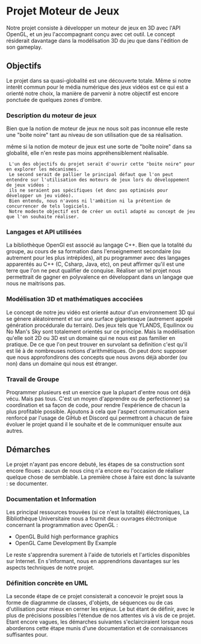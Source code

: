 # Projet Moteur de Jeux

Notre projet consiste à développer un moteur de jeux en 3D avec l'API OpenGL, et un jeu l'accompagnant conçu avec cet outil.
Le concept résiderait davantage dans la modélisation 3D du jeu que dans l'édition de son gameplay.
 
  ## Objectifs

  Le projet dans sa quasi-globalité est une découverte totale. Même si notre interêt commun pour le média numérique des jeux vidéos est ce qui est a orienté notre choix,
  la manière de parvenir à notre objectif est encore ponctuée de quelques zones d'ombre.
  ### Description du moteur de jeux
  Bien que la notion de moteur de jeux ne nous soit pas inconnue elle reste une "boite noire" tant au niveau de son utilisation que de sa réalisation.
  
  même si la notion de moteur de jeux est une sorte de "boîte noire" dans sa globalité, elle n'en reste pas moins appréhensiblement réalisable.
  
  
  
     L'un des objectifs du projet serait d'ouvrir cette "boite noire" pour en explorer les mécanismes.
     Le second serait de pallier le principal défaut que l'on peut entendre sur l'utilisation des moteurs de jeux lors du développement de jeux vidéos :
     ils ne seraient pas spécifiques (et donc pas optimisés pour développer un jeu vidéo).
     Bien entendu, nous n'avons ni l'ambition ni la prétention de concurrencer de tels logiciels.
     Notre modeste objectif est de créer un outil adapté au concept de jeu que l'on souhaite réaliser.
### Langages et API utilisées
La bibliothèque OpenGl est associé au langage C++.
     Bien que la totalité du groupe, au cours de sa formation dans l'enseignement secondaire (ou autrement pour les plus intrépides), ait pu programmer avec des langages apparentés
     au C++ (C, Csharp, Java, etc), on peut affirmer qu'il est une terre que l'on ne peut qualifier de conquise.
     Réaliser un tel projet nous permettrait de gagner en polyvalence en développant dans un langage que nous ne maitrisons pas.
### Modélisation 3D et mathématiques accociées
Le concept de notre jeu vidéo est orienté autour d'un environnement 3D qui se génere aléatoirement et sur une surface gigantesque
     (autrement appelé génération procédurale du terrain).
     Des jeux tels que YLANDS, Equilinox ou No Man's Sky sont totalement orientés sur ce principe.
     Mais la modélisation qu'elle soit 2D ou 3D est un domaine qui ne nous est pas familier en pratique.
     De ce que l'on peut trouver en survolant sa definition c'est qu'il est lié à de nombreuses notions d'arithmétiques.
     On peut donc supposer que nous approfondirons des concepts que nous avons déjà aborder (ou non) dans un domaine qui nous est étranger.

### Travail de Groupe 
Proqrammer plusieurs est un exercice que la plupart d'entre nous ont déjà vécu. Mais pas tous. C'est un moyen d'apprendre ou de perfectionner) sa coordination et sa façon de code, pour rendre l'expérience de chacun la plus profitable possible. Ajoutons à cela que l'aspect communication sera renforcé par l'usage de GiHub et Discord qui permettront à chacun de faire évoluer le projet quand il le souhaite et de le communiquer ensuite aux autres. 
## Démarches 
Le projet n'ayant pas encore debuté, les étapes de sa construction sont encore floues : aucun de nous cinq n'a encore eu l'occasion de réaliser quelque chose de semblable. La première chose à faire est donc la suivante : se documenter. 
### Documentation et Information 
Les principal ressources trouvées (si ce n'est la totalité) éléctroniques, La Bibliothèque Universitaire nous a fournit deux ouvrages éléctronique concernant la programmation avec OpenGL :

- OpenGL Build high performance graphics
- OpenGL Came Development By Example

Le reste s'apprendra surement à l'aide de tutoriels et l'articles disponibles sur Internet. En s'informant, nous en apprendrions davantages sur les aspects techniques de notre projet.

### Définition concrète en UML
La seconde étape de ce projet consisterait a concevoir le projet sous la forme de diagramme de classes, d'objets, de séquences ou de cas d'utilisation pour mieux en cerner les enjeux. Le but étant de définir, avec le plus de précisions possibles l'étendue de nos attentes vis à vis de ce projet. Etant encore vagues, les démarches suivantes s'eclairciraient lorsque nous aborderons cette étape munis d'une documentation et de connaissances suffisantes pour. 
